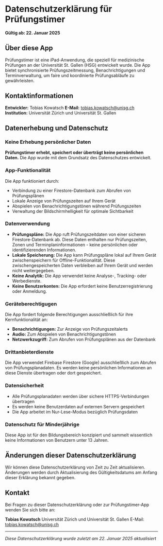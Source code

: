 # Datenschutzerklärung für Prüfungstimer

**Gültig ab: 22. Januar 2025**

## Über diese App

Prüfungstimer ist eine iPad-Anwendung, die speziell für medizinische Prüfungen an der Universität St. Gallen (HSG) entwickelt wurde. Die App bietet synchronisierte Prüfungszeitmessung, Benachrichtigungen und Terminverwaltung, um faire und koordinierte Prüfungsabläufe zu gewährleisten.

## Kontaktinformationen

**Entwickler:** Tobias Kowatsch
**E-Mail:** tobias.kowatsch@unisg.ch
**Institution:** Universität Zürich und Universität St. Gallen

## Datenerhebung und Datenschutz

### Keine Erhebung persönlicher Daten
**Prüfungstimer erhebt, speichert oder überträgt keine persönlichen Daten.** Die App wurde mit dem Grundsatz des Datenschutzes entwickelt.

### App-Funktionalität
Die App funktioniert durch:
- Verbindung zu einer Firestore-Datenbank zum Abrufen von Prüfungsplänen
- Lokale Anzeige von Prüfungszeiten auf Ihrem Gerät
- Abspielen von Benachrichtigungstönen während Prüfungszeiten
- Verwaltung der Bildschirmhelligkeit für optimale Sichtbarkeit

### Datenverwendung
- **Prüfungspläne:** Die App ruft Prüfungszeitdaten von einer sicheren Firestore-Datenbank ab. Diese Daten enthalten nur Prüfungszeiten, Zonen und Terminplaninformationen - keine persönlichen oder identifizierenden Informationen.
- **Lokale Speicherung:** Die App kann Prüfungspläne lokal auf Ihrem Gerät zwischenspeichern für Offline-Funktionalität. Diese zwischengespeicherten Daten verbleiben auf Ihrem Gerät und werden nicht weitergegeben.
- **Keine Analytik:** Die App verwendet keine Analyse-, Tracking- oder Werbedienste.
- **Keine Benutzerkonten:** Die App erfordert keine Benutzerregistrierung oder Anmeldung.

### Geräteberechtigugen
Die App fordert folgende Berechtigungen ausschließlich für ihre Kernfunktionalität an:
- **Benachrichtigungen:** Zur Anzeige von Prüfungszeitalerts
- **Audio:** Zum Abspielen von Benachrichtigungstönen
- **Netzwerkzugriff:** Zum Abrufen von Prüfungsplänen aus der Datenbank

### Drittanbieterdienste
Die App verwendet Firebase Firestore (Google) ausschließlich zum Abrufen von Prüfungsplanadaten. Es werden keine persönlichen Informationen an diese Dienste übertragen oder dort gespeichert.

### Datensicherheit
- Alle Prüfungsplanadaten werden über sichere HTTPS-Verbindungen übertragen
- Es werden keine Benutzerdaten auf externen Servern gespeichert
- Die App arbeitet im Nur-Lese-Modus bezüglich Prüfungsdaten

### Datenschutz für Minderjährige
Diese App ist für den Bildungsbereich konzipiert und sammelt wissentlich keine Informationen von Benutzern unter 13 Jahren.

## Änderungen dieser Datenschutzerklärung

Wir können diese Datenschutzerklärung von Zeit zu Zeit aktualisieren. Änderungen werden durch Aktualisierung des Gültigkeitsdatums am Anfang dieser Erklärung bekannt gegeben.

## Kontakt

Bei Fragen zu dieser Datenschutzerklärung oder zur Prüfungstimer-App wenden Sie sich bitte an:

**Tobias Kowatsch**
Universität Zürich und Universität St. Gallen
E-Mail: tobias.kowatsch@unisg.ch

---

*Diese Datenschutzerklärung wurde zuletzt am 22. Januar 2025 aktualisiert*